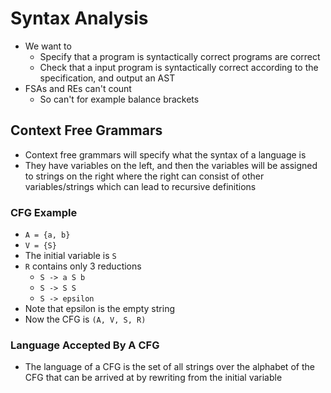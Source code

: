 # Syntax Analysis

- We want to
  - Specify that a program is syntactically correct programs are correct
  - Check that a input program is syntactically correct according to the specification, and output an AST
- FSAs and REs can't count
  - So can't for example balance brackets

## Context Free Grammars

- Context free grammars will specify what the syntax of a language is
- They have variables on the left, and then the variables will be assigned to strings on the right where the right can consist of other variables/strings which can lead to recursive definitions

### CFG Example

- `A = {a, b}`
- `V = {S}`
- The initial variable is `S`
- `R` contains only 3 reductions
  - `S -> a S b`
  - `S -> S S`
  - `S -> epsilon`
- Note that epsilon is the empty string
- Now the CFG is `(A, V, S, R)`

### Language Accepted By A CFG

- The language of a CFG is the set of all strings over the alphabet of the CFG that can be arrived at by rewriting from the initial variable
